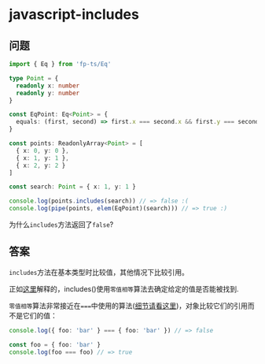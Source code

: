 # javascript-includes

## 问题

```ts
import { Eq } from 'fp-ts/Eq'

type Point = {
  readonly x: number
  readonly y: number
}

const EqPoint: Eq<Point> = {
  equals: (first, second) => first.x === second.x && first.y === second.y
}

const points: ReadonlyArray<Point> = [
  { x: 0, y: 0 },
  { x: 1, y: 1 },
  { x: 2, y: 2 }
]

const search: Point = { x: 1, y: 1 }

console.log(points.includes(search)) // => false :(
console.log(pipe(points, elem(EqPoint)(search))) // => true :)
```

为什么`includes`方法返回了`false`?

## 答案

`includes`方法在基本类型时比较值，其他情况下比较引用。

正如[这里](https://developer.mozilla.org/en-US/docs/Web/JavaScript/Reference/Global_Objects/Array/includes)解释的，includes()使用`零值相等`算法去确定给定的值是否能被找到.

`零值相等`算法非常接近在`===`中使用的算法([细节请看这里](https://developer.mozilla.org/en-US/docs/Web/JavaScript/Equality_comparisons_and_sameness#same-value-zero_equality))，对象比较它们的引用而不是它们的值：

```ts
console.log({ foo: 'bar' } === { foo: 'bar' }) // => false

const foo = { foo: 'bar' }
console.log(foo === foo) // => true
```
